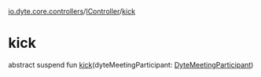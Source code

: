 [io.dyte.core.controllers](../index.md)/[IController](index.md)/[kick](kick.md)

# kick


abstract suspend fun [kick](kick.md)(dyteMeetingParticipant: [DyteMeetingParticipant](../../com.dyte.mobilecorekmm.models/-dyte-meeting-participant/index.md))
